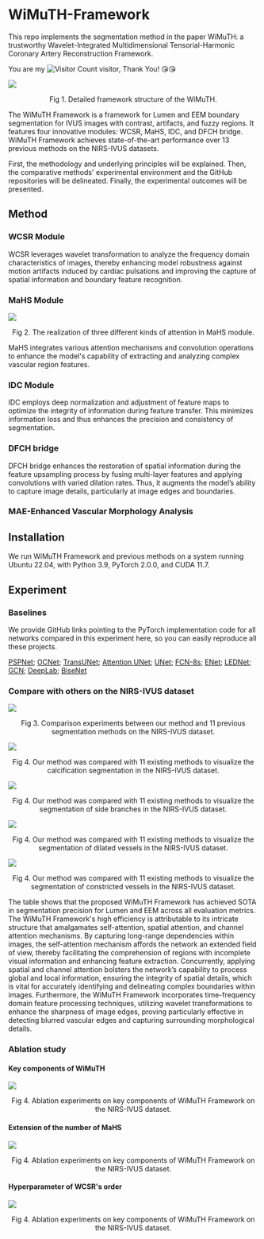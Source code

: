 # WiMuTH-Framework
This repo implements the segmentation method in the paper WiMuTH: a trustworthy Wavelet-Integrated Multidimensional Tensorial-Harmonic Coronary Artery Reconstruction Framework.

You are my ![Visitor Count](https://profile-counter.glitch.me/hauang-hangdian/count.svg) visitor, Thank You! &#x1F618;&#x1F618;

![](https://github.com/haung-hangdian/WiMuTH-Framework/blob/main/figures/overview.png)

<p align="center">Fig 1. Detailed framework structure of the WiMuTH.</p>


The WiMuTH Framework is a framework for Lumen and EEM boundary segmentation for IVUS images with contrast, artifacts, and fuzzy regions. It features four innovative modules: WCSR, MaHS, IDC, and DFCH bridge. WiMuTH Framework achieves state-of-the-art performance over 13 previous methods on the NIRS-IVUS datasets.


First, the methodology and underlying principles will be explained. Then, the comparative methods' experimental environment and the GitHub repositories will be delineated. Finally, the experimental outcomes will be presented.

## Method
### WCSR Module

WCSR leverages wavelet transformation to analyze the frequency domain characteristics of images, thereby enhancing model robustness against motion artifacts induced by cardiac pulsations and improving the capture of spatial information and boundary feature recognition.

### MaHS Module

![](https://github.com/haung-hangdian/WiMuTH-Framework/blob/main/figures/modules.png)

<p align="center">Fig 2. The realization of three different kinds of attention in MaHS module.</p>

MaHS integrates various attention mechanisms and convolution operations to enhance the model's capability of extracting and analyzing complex vascular region features.

### IDC Module

IDC employs deep normalization and adjustment of feature maps to optimize the integrity of information during feature transfer. This minimizes information loss and thus enhances the precision and consistency of segmentation.

### DFCH bridge

DFCH bridge enhances the restoration of spatial information during the feature upsampling process by fusing multi-layer features and applying convolutions with varied dilation rates. Thus, it augments the model’s ability to capture image details, particularly at image edges and boundaries.

### MAE-Enhanced Vascular Morphology Analysis

## Installation

We run WiMuTH Framework and previous methods on a system running Ubuntu 22.04, with Python 3.9, PyTorch 2.0.0, and CUDA 11.7. 

## Experiment

### Baselines
We provide GitHub links pointing to the PyTorch implementation code for all networks compared in this experiment here, so you can easily reproduce all these projects.

[PSPNet](https://github.com/hszhao/PSPNet); [OCNet](https://github.com/openseg-group/OCNet.pytorch); [TransUNet](https://github.com/Beckschen/TransUNet); [Attention UNet](https://github.com/pecheb/Att-Net); [UNet](https://github.com/milesial/Pytorch-UNet); [FCN-8s](https://github.com/pierluigiferrari/fcn8s_tensorflow); [ENet](https://github.com/TimoSaemann/ENet); [LEDNet](https://github.com/xiaoyufenfei/LEDNet); [GCN](https://github.com/SConsul/Global_Convolutional_Network); [DeepLab](https://github.com/fregu856/deeplabv3); [BiseNet](https://github.com/CoinCheung/BiSeNet) 
### Compare with others on the NIRS-IVUS dataset

![](https://github.com/haung-hangdian/WiMuTH-Framework/blob/main/tables/Baselines.png)

<p align="center">Fig 3. Comparison experiments between our method and 11 previous segmentation methods on the NIRS-IVUS dataset.</p>

![](https://github.com/haung-hangdian/WiMuTH-Framework/blob/main/figures/Calcification.png)

<p align="center">Fig 4. Our method was compared with 11 existing methods to visualize the calcification segmentation in the NIRS-IVUS dataset.</p>

![](https://github.com/haung-hangdian/WiMuTH-Framework/blob/main/figures/Side_branch.png)

<p align="center">Fig 4. Our method was compared with 11 existing methods to visualize the segmentation of side branches in the NIRS-IVUS dataset.</p>

![](https://github.com/haung-hangdian/WiMuTH-Framework/blob/main/figures/Dilated_vesse.png)

<p align="center">Fig 4. Our method was compared with 11 existing methods to visualize the segmentation of dilated vessels in the NIRS-IVUS dataset.</p>

![](https://github.com/haung-hangdian/WiMuTH-Framework/blob/main/figures/Constricted_vessel.png)

<p align="center">Fig 4. Our method was compared with 11 existing methods to visualize the segmentation of constricted vessels in the NIRS-IVUS dataset.</p>

The table shows that the proposed WiMuTH Framework has achieved SOTA in segmentation precision for Lumen and EEM across all evaluation metrics. The WiMuTH Framework's high efficiency is attributable to its intricate structure that amalgamates self-attention, spatial attention, and channel attention mechanisms. By capturing long-range dependencies within images, the self-attention mechanism affords the network an extended field of view, thereby facilitating the comprehension of regions with incomplete visual information and enhancing feature extraction. Concurrently, applying spatial and channel attention bolsters the network’s capability to process global and local information, ensuring the integrity of spatial details, which is vital for accurately identifying and delineating complex boundaries within images. Furthermore, the WiMuTH Framework incorporates time-frequency domain feature processing techniques, utilizing wavelet transformations to enhance the sharpness of image edges, proving particularly effective in detecting blurred vascular edges and capturing surrounding morphological details.

### Ablation study

#### Key components of WiMuTH

![](https://github.com/haung-hangdian/WiMuTH-Framework/blob/main/tables/Ablation_table.png)

<p align="center">Fig 4. Ablation experiments on key components of WiMuTH Framework on the NIRS-IVUS dataset.</p>

#### Extension of the number of MaHS
![](https://github.com/haung-hangdian/WiMuTH-Framework/blob/main/tables/Extension_of_the_number_of_MaHS_table.png)

<p align="center">Fig 4. Ablation experiments on key components of WiMuTH Framework on the NIRS-IVUS dataset.</p>

#### Hyperparameter of WCSR's order
![](https://github.com/haung-hangdian/WiMuTH-Framework/blob/main/tables/Hyperparameter_of_WCSR's_order_table.png)

<p align="center">Fig 4. Ablation experiments on key components of WiMuTH Framework on the NIRS-IVUS dataset.</p>

